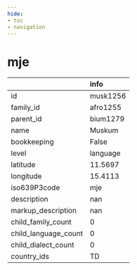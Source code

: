 ```yaml
---
hide:
- toc
- navigation
---
```

# mje
|                      | info     |
|:---------------------|:---------|
| id                   | musk1256 |
| family_id            | afro1255 |
| parent_id            | bium1279 |
| name                 | Muskum   |
| bookkeeping          | False    |
| level                | language |
| latitude             | 11.5697  |
| longitude            | 15.4113  |
| iso639P3code         | mje      |
| description          | nan      |
| markup_description   | nan      |
| child_family_count   | 0        |
| child_language_count | 0        |
| child_dialect_count  | 0        |
| country_ids          | TD       |